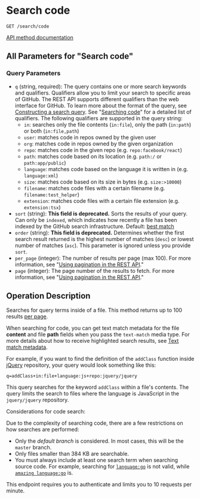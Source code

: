 # Search code

`GET /search/code`

[API method documentation](https://docs.github.com/rest/search/search#search-code)

## All Parameters for "Search code"

### Query Parameters

- `q` (string, required): The query contains one or more search keywords and qualifiers. Qualifiers allow you to limit your search to specific areas of GitHub. The REST API supports different qualifiers than the web interface for GitHub. To learn more about the format of the query, see [Constructing a search query](https://docs.github.com/rest/search/search#constructing-a-search-query). See "[Searching code](https://docs.github.com/search-github/searching-on-github/searching-code)" for a detailed list of qualifiers. The following qualifiers are supported in the query string:
    - `in`: searches only the file contents (`in:file`), only the path (`in:path`) or both (`in:file,path`)
    - `user`: matches code in repos owned by the given user
    - `org`: matches code in repos owned by the given organization
    - `repo`: matches code in the given repo (e.g. `repo:facebook/react`)
    - `path`: matches code based on its location (e.g. `path:/` or `path:app/public`)
    - `language`: matches code based on the language it is written in (e.g. `language:xml`)
    - `size`: matches code based on its size in bytes (e.g. `size:>10000`)
    - `filename`: matches code files with a certain filename (e.g. `filename:test_helper`)
    - `extension`: matches code files with a certain file extension (e.g. `extension:tsx`)
- `sort` (string): **This field is deprecated.** Sorts the results of your query. Can only be `indexed`, which indicates how recently a file has been indexed by the GitHub search infrastructure. Default: [best match](https://docs.github.com/rest/search/search#ranking-search-results)
- `order` (string): **This field is deprecated.** Determines whether the first search result returned is the highest number of matches (`desc`) or lowest number of matches (`asc`). This parameter is ignored unless you provide `sort`. 
- `per_page` (integer): The number of results per page (max 100). For more information, see "[Using pagination in the REST API](https://docs.github.com/rest/using-the-rest-api/using-pagination-in-the-rest-api)."
- `page` (integer): The page number of the results to fetch. For more information, see "[Using pagination in the REST API](https://docs.github.com/rest/using-the-rest-api/using-pagination-in-the-rest-api)."

## Operation Description

Searches for query terms inside of a file. This method returns up to 100 results [per page](https://docs.github.com/rest/guides/using-pagination-in-the-rest-api).

When searching for code, you can get text match metadata for the file **content** and file **path** fields when you pass the `text-match` media type. For more details about how to receive highlighted search results, see [Text match metadata](https://docs.github.com/rest/search/search#text-match-metadata).

For example, if you want to find the definition of the `addClass` function inside [jQuery](https://github.com/jquery/jquery) repository, your query would look something like this:

`q=addClass+in:file+language:js+repo:jquery/jquery`

This query searches for the keyword `addClass` within a file's contents. The query limits the search to files where the language is JavaScript in the `jquery/jquery` repository.

Considerations for code search:

Due to the complexity of searching code, there are a few restrictions on how searches are performed:

*   Only the _default branch_ is considered. In most cases, this will be the `master` branch.
*   Only files smaller than 384 KB are searchable.
*   You must always include at least one search term when searching source code. For example, searching for [`language:go`](https://github.com/search?utf8=%E2%9C%93&q=language%3Ago&type=Code) is not valid, while [`amazing
language:go`](https://github.com/search?utf8=%E2%9C%93&q=amazing+language%3Ago&type=Code) is.

This endpoint requires you to authenticate and limits you to 10 requests per minute.
